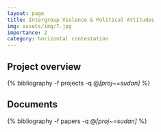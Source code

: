 ```yaml
---
layout: page
title: Intergroup Violence & Political Attitudes
img: assets/img/7.jpg
importance: 2
category: horizontal contestation
---
```


## Project overview

<div class="publications">

  {% bibliography -f projects -q @*[proj~=sudan]* %}

</div>

## Documents

<div class="publications">

  {% bibliography -f papers -q @*[proj~=sudan]* %}

</div>
